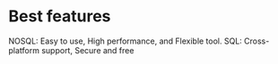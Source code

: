 # Best features

NOSQL: Easy to use, High performance, and Flexible tool.
SQL: Cross-platform support, Secure and free